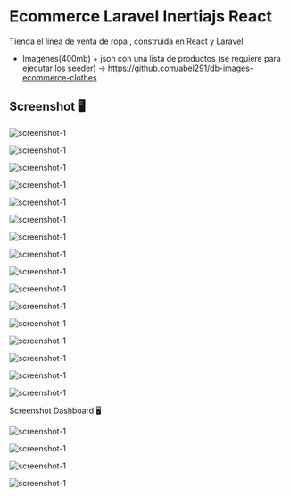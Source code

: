 # Ecommerce Laravel Inertiajs React

Tienda el linea de venta de ropa , construida en React y Laravel
- Imagenes(400mb) + json con una lista de productos (se requiere para ejecutar los seeder) -> https://github.com/abel291/db-images-ecommerce-clothes
## Screenshot 🖥️️

![screenshot-1](/public/screenshot/screenshot-1.png)

![screenshot-1](/public/screenshot/screenshot-2.png)

![screenshot-1](/public/screenshot/screenshot-3.png)

![screenshot-1](/public/screenshot/screenshot-4.png)

![screenshot-1](/public/screenshot/screenshot-5.png)

![screenshot-1](/public/screenshot/screenshot-6.png)

![screenshot-1](/public/screenshot/screenshot-7.png)

![screenshot-1](/public/screenshot/screenshot-8.png)

![screenshot-1](/public/screenshot/screenshot-9.png)

![screenshot-1](/public/screenshot/screenshot-10.png)

![screenshot-1](/public/screenshot/screenshot-11.png)

![screenshot-1](/public/screenshot/screenshot-12.png)

![screenshot-1](/public/screenshot/screenshot-13.png)

![screenshot-1](/public/screenshot/screenshot-14.png)

![screenshot-1](/public/screenshot/screenshot-movil-1.png)

![screenshot-1](/public/screenshot/screenshot-movil-2.png)

Screenshot Dashboard 🖥️️

![screenshot-1](/public/screenshot/screenshot-dashboard-1.png)

![screenshot-1](/public/screenshot/screenshot-dashboard-2.png)

![screenshot-1](/public/screenshot/screenshot-dashboard-3.png)

![screenshot-1](/public/screenshot/screenshot-dashboard-4.png)

